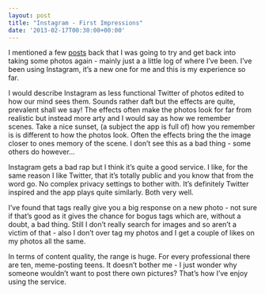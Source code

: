 ```yaml
---
layout: post
title: "Instagram - First Impressions"
date: '2013-02-17T00:30:00+00:00'
---
```

I mentioned a few [posts](/blog/2013/02/10/photos-revisited) back that I
was going to try and get back into taking some photos again - mainly just a a
little log of where I’ve been. I’ve been using Instagram, it’s a new one for me
and this is my experience so far.

I would describe Instagram as less functional Twitter of photos edited to how
our mind sees them. Sounds rather daft but the effects are quite, prevalent
shall we say! The effects often make the photos look for far from realistic but
instead more arty and I would say as how we remember scenes. Take a nice
sunset, (a subject the app is full of) how you remember is is different to how
the photos look. Often the effects bring the the image closer to ones memory of
the scene. I don’t see this as a bad thing - some others do however…

Instagram gets a bad rap but I think it’s quite a good service. I like, for the
same reason I like Twitter, that it’s totally public and you know that from the
word go. No complex privacy settings to bother with. It’s definitely Twitter
inspired and the app plays quite similarly. Both very well.

I’ve found that tags really give you a big response on a new photo - not sure
if that’s good as it gives the chance for bogus tags which are, without a
doubt, a bad thing. Still I don’t really search for images and so aren’t a
victim of that - also I don’t over tag my photos and I get a couple of likes
on my photos all the same.

In terms of content quality, the range is huge. For every professional there
are ten, meme-posting teens. It doesn’t bother me - I just wonder why someone
wouldn’t want to post there own pictures? That’s how I’ve enjoy using the
service.
